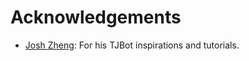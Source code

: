 # Acknowledgements

* [Josh Zheng](https://github.com/boxcarton): For his TJBot inspirations and tutorials.